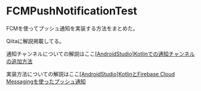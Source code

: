# FCMPushNotificationTest
FCMを使ってプッシュ通知を実装する方法をまとめた。

Qiitaに解説掲載してる。

通知チャンネルについての解説はここ[[AndroidStudio]Kotlinでの通知チャンネルの追加方法](https://qiita.com/nokopi/items/9cd1b62d5631828d321c)

実装方法についての解説はここ[[AndroidStudio]KotlinとFirebase Cloud Messagingを使ったプッシュ通知](https://qiita.com/nokopi/items/8ea841e65aa661e9b63b)

